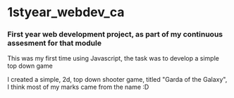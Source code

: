 # 1styear_webdev_ca
<h3>First year web development project, as part of my continuous assesment for that module</h3>

This was my first time using Javascript, the task was to develop a simple top down game

I created a simple, 2d, top down shooter game, titled "Garda of the Galaxy", I think most of my marks came from the name :D


